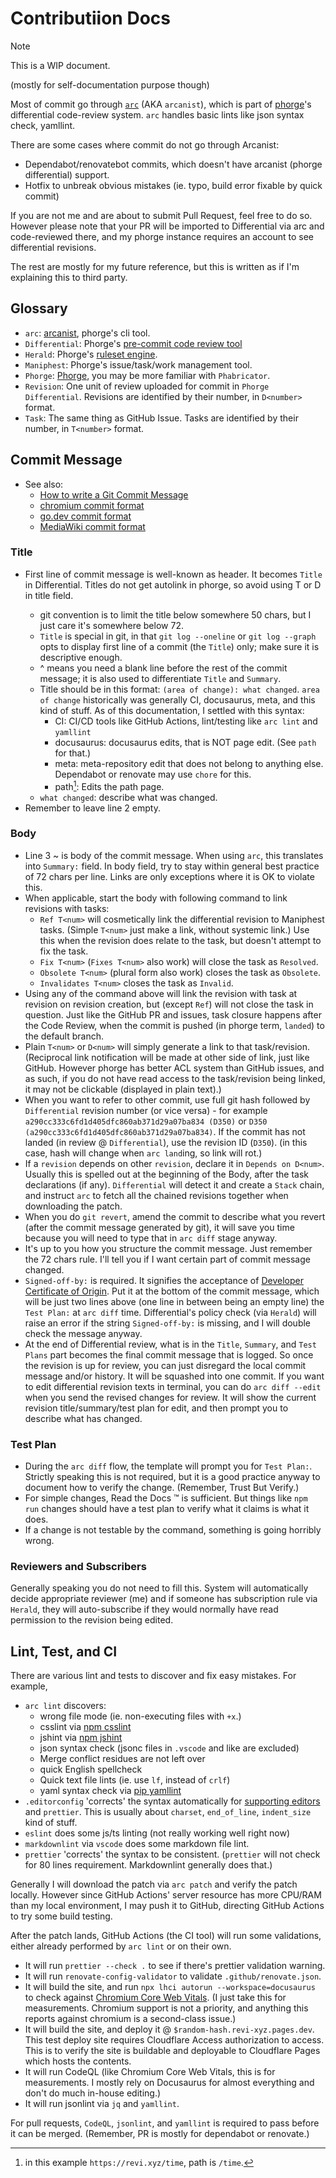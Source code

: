 <!--
SPDX-FileCopyrightText: (C) 2024 Hong Yongmin (https://revi.xyz/) <yewon@revi.email>

SPDX-License-Identifier: Apache-2.0

Licensed under the Apache License, Version 2.0 (the "License");
you may not use this file except in compliance with the License.
You may obtain a copy of the License at

http://www.apache.org/licenses/LICENSE-2.0

Unless required by applicable law or agreed to in writing, software
distributed under the License is distributed on an "AS IS" BASIS,
WITHOUT WARRANTIES OR CONDITIONS OF ANY KIND, either express or implied.
See the License for the specific language governing permissions and
limitations under the License.
-->

# Contributiion Docs

> [!NOTE]
>
> This is a WIP document.

(mostly for self-documentation purpose though)

Most of commit go through [`arc`](https://we.phorge.it/book/phorge/article/arcanist/) (AKA `arcanist`),
which is part of [phorge](https://we.phorge.it)'s differential code-review system.
`arc` handles basic lints like json syntax check, yamllint.

<!-- eslint and prettier TBD. -->

There are some cases where commit do not go through Arcanist:

- Dependabot/renovatebot commits, which doesn't have arcanist
  (phorge differential) support.
- Hotfix to unbreak obvious mistakes (ie. typo, build error fixable by quick commit)

If you are not me and are about to submit Pull Request, feel free to do so.
However please note that your PR will be imported to Differential via arc and
code-reviewed there, and my phorge instance requires an account to see
differential revisions.

The rest are mostly for my future reference, but this is written as if I'm
explaining this to third party.

## Glossary

- `arc`: [arcanist](https://we.phorge.it/book/phorge/article/arcanist/), phorge's cli tool.
- `Differential`: Phorge's [pre-commit code review tool](https://we.phorge.it/book/phorge/article/differential/)
- `Herald`: Phorge's [ruleset engine](https://we.phorge.it/book/phorge/article/herald/).
- `Maniphest`: Phorge's issue/task/work management tool.
- `Phorge`: [Phorge](https://we.phorge.it), you may be more familiar with `Phabricator`.
- `Revision`: One unit of review uploaded for commit in `Phorge` `Differential`.
  Revisions are identified by their number, in `D<number>` format.
- `Task`: The same thing as GitHub Issue. Tasks are identified by their
  number, in `T<number>` format.

## Commit Message

- See also:
  - [How to write a Git Commit Message](https://cbea.ms/git-commit/)
  - [chromium commit format](https://chromium.googlesource.com/chromium/src/+/main/docs/contributing.md#chromium_specific-description-tips)
  - [go.dev commit format](https://go.dev/doc/contribute#commit_messages)
  - [MediaWiki commit format](https://www.mediawiki.org/wiki/Gerrit/Commit_message_guidelines)

### Title

- First line of commit message is well-known as header.
  It becomes `Title` in Differential. Titles do not get autolink in phorge,
  so avoid using T<num> or D<num> in title field.
  - git convention is to limit the title below somewhere 50 chars, but I just
    care it's somewhere below 72.
  - `Title` is special in git, in that `git log --oneline` or `git log --graph`
    opts to display first line of a commit (the `Title`) only; make sure it is
    descriptive enough.
  - ^ means you need a blank line before the rest of the commit message; it is
    also used to differentiate `Title` and `Summary`.
  - Title should be in this format: `(area of change): what changed`.
    `area of change` historically was generally CI, docusaurus, meta, and this kind of stuff.
    As of this documentation, I settled with this syntax:
    - CI: CI/CD tools like GitHub Actions, lint/testing like `arc lint` and `yamllint`
    - docusaurus: docusaurus edits, that is NOT page edit. (See `path` for that.)
    - meta: meta-repository edit that does not belong to anything else. Dependabot
      or renovate may use `chore` for this.
    - path[^1]: Edits the path page.
  - `what changed`: describe what was changed.
- Remember to leave line 2 empty.

### Body

- Line 3 ~ is body of the commit message. When using `arc`, this translates into
  `Summary:` field. In body field, try to stay within general best practice of
  72 chars per line. Links are only exceptions where it is OK to violate this.
- When applicable, start the body with following command to link revisions with
  tasks:
  - `Ref T<num>` will cosmetically link the differential revision to Maniphest
    tasks. (Simple `T<num>` just make a link, without systemic link.) Use this
    when the revision does relate to the task, but doesn't attempt to fix the task.
  - `Fix T<num>` (`Fixes T<num>` also work) will close the task as `Resolved`.
  - `Obsolete T<num>` (plural form also work) closes the task as `Obsolete`.
  - `Invalidates T<num>` closes the task as `Invalid`.
- Using any of the command above will link the revision with task at revision
  on revision creation, but (except `Ref`) will not close the task in question.
  Just like the GitHub PR and issues, task closure happens after the Code Review,
  when the commit is pushed (in phorge term, `landed`) to the default branch.
- Plain `T<num>` or `D<num>` will simply generate a link to that task/revision.
  (Reciprocal link notification will be made at other side of link, just like GitHub.
  However phorge has better ACL system than GitHub issues, and as such, if you
  do not have read access to the task/revision being linked, it may not be clickable
  (displayed in plain text).)
- When you want to refer to other commit, use full git hash followed by `Differential`
  revision number (or vice versa) - for example
  `a290cc333c6fd1d405dfc860ab371d29a07ba834 (D350)` or
  `D350 (a290cc333c6fd1d405dfc860ab371d29a07ba834)`.
  If the commit has not landed (in review @ `Differential`), use the revision ID (`D350`).
  (in this case, hash will change when `arc land`ing, so link will rot.)
- If a `revision` depends on other `revision`, declare it in `Depends on D<num>`.
  Usually this is spelled out at the beginning of the Body, after the task
  declarations (if any). `Differential` will detect it and create a `Stack` chain,
  and instruct `arc` to fetch all the chained revisions together when
  downloading the patch.
- When you do `git revert`, amend the commit to describe what you revert (after
  the commit message generated by git), it will save you time because you
  will need to type that in `arc diff` stage anyway.
- It's up to you how you structure the commit message. Just remember the 72
  chars rule. I'll tell you if I want certain part of commit message changed.
- `Signed-off-by:` is required. It signifies the acceptance of
  [Developer Certificate of Origin](https://developercertificate.org/). Put it at the
  bottom of the commit message, which will be just two lines above (one line
  in between being an empty line) the `Test Plan:` at `arc diff` time.
  Differential's policy check (via `Herald`) will raise an error if the string
  `Signed-off-by:` is missing, and I will double check the message anyway.
- At the end of Differential review, what is in the `Title`, `Summary`,
  and `Test Plans` part becomes the final commit message that is logged.
  So once the revision is up for review, you can just disregard the local commit
  message and/or history. It will be squashed into one commit. If you want to edit
  differential revision texts in terminal, you can do `arc diff --edit` when you
  send the revised changes for review. It will show the current revision
  title/summary/test plan for edit, and then prompt you to describe what has changed.

### Test Plan

- During the `arc diff` flow, the template will prompt you for `Test Plan:`.
  Strictly speaking this is not required, but it is a good practice anyway to
  document how to verify the change. (Remember, Trust But Verify.)
- For simple changes, Read the Docs :tm: is sufficient. But things like `npm run`
  changes should have a test plan to verify what it claims is what it does.
- If a change is not testable by the command, something is going horribly wrong.

### Reviewers and Subscribers

Generally speaking you do not need to fill this. System will automatically decide
appropriate reviewer (me) and if someone has subscription rule via `Herald`,
they will auto-subscribe if they would normally have read permission to the
revision being edited.

## Lint, Test, and CI

There are various lint and tests to discover and fix easy mistakes. For example,

- `arc lint` discovers:
  - wrong file mode (ie. non-executing files with `+x`.)
  - csslint via [npm csslint](https://www.npmjs.com/package/csslint)
  - jshint via [npm jshint](https://www.npmjs.com/package/jshint)
  - json syntax check (jsonc files in `.vscode` and like are excluded)
  - Merge conflict residues are not left over
  - quick English spellcheck
  - Quick text file lints (ie. use `lf`, instead of `crlf`)
  - yaml syntax check via [pip yamllint](https://yamllint.readthedocs.io/en/stable/index.html)
- `.editorconfig` 'corrects' the syntax automatically for
  [supporting editors](https://editorconfig.org/#pre-installed) and `prettier`.
  This is usually about `charset`, `end_of_line`, `indent_size` kind of stuff.
- `eslint` does some js/ts linting (not really working well right now)
- `markdownlint` via `vscode` does some markdown file lint.
- `prettier` 'corrects' the syntax to be consistent. (`prettier` will not
  check for 80 lines requirement. Markdownlint generally does that.)

Generally I will download the patch via `arc patch` and verify the patch locally.
However since GitHub Actions' server resource has more CPU/RAM than my local
environment, I may push it to GitHub, directing GitHub Actions to try
some build testing.

After the patch lands, GitHub Actions (the CI tool) will run some validations,
either already performed by `arc lint` or on their own.

- It will run `prettier --check .` to see if there's prettier validation warning.
- It will run `renovate-config-validator` to validate `.github/renovate.json`.
- It will build the site, and run `npx lhci autorun --workspace=docusaurus` to
  check against [Chromium Core Web Vitals](https://web.dev/articles/vitals).
  (I just take this for measurements. Chromium support is not a priority,
  and anything this reports against chromium is a second-class issue.)
- It will build the site, and deploy it @ `$random-hash.revi-xyz.pages.dev`.
  This test deploy site requires Cloudflare Access authorization to access.
  This is to verify the site is buildable and deployable to Cloudflare Pages
  which hosts the contents.
- It will run CodeQL (like Chromium Core Web Vitals, this is for measurements.
  I mostly rely on Docusaurus for almost everything and don't do much
  in-house editing.)
- It will run jsonlint via `jq` and `yamllint`.

For pull requests, `CodeQL`, `jsonlint`, and `yamllint` is required to pass before
it can be merged. (Remember, PR is mostly for dependabot or renovate.)

[^1]: in this example `https://revi.xyz/time`, path is `/time`.
